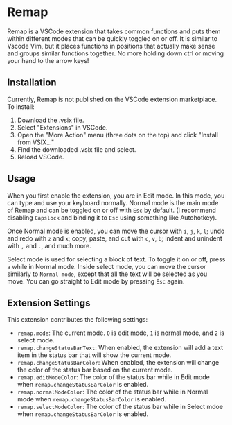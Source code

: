 # Remap

Remap is a VSCode extension that takes common functions and puts them within different modes that can be quickly toggled on or off. It is similar to Vscode Vim, but it places functions in positions that actually make sense and groups similar functions together. No more holding down ctrl or moving your hand to the arrow keys!

## Installation

Currently, Remap is not published on the VSCode extension marketplace. To install:

1. Download the .vsix file.
2. Select "Extensions" in VSCode.
3. Open the "More Action" menu (three dots on the top) and click "Install from VSIX…"
4. Find the downloaded .vsix file and select.
5. Reload VSCode.

## Usage

When you first enable the extension, you are in Edit mode. In this mode, you can type and use your keyboard normally. Normal mode is the main mode of Remap and can be toggled on or off with `Esc` by default. (I recommend disabling `Capslock` and binding it to `Esc` using something like Autohotkey).

Once Normal mode is enabled, you can move the cursor with `i`, `j`, `k`, `l`; undo and redo with `z` and `x`; copy, paste, and cut with `c`, `v`, `b`; indent and unindent with `,` and `.`, and much more.

Select mode is used for selecting a block of text. To toggle it on or off, press `a` while in Normal mode. Inside select mode, you can move the cursor similarly to `Normal mode`, except that all the text will be selected as you move. You can go straight to Edit mode by pressing `Esc` again.

## Extension Settings

This extension contributes the following settings:

* `remap.mode`: The current mode. `0` is edit mode, `1` is normal mode, and `2` is select mode.
* `remap.changeStatusBarText`: When enabled, the extension will add a text item in the status bar that will show the current mode.
* `remap.changeStatusBarColor`: When enabled, the extension will change the color of the status bar based on the current mode.
* `remap.editModeColor`: The color of the status bar while in Edit mode when `remap.changeStatusBarColor` is enabled.
* `remap.normalModeColor`: The color of the status bar while in Normal mode when `remap.changeStatusBarColor` is enabled.
* `remap.selectModeColor`: The color of the status bar while in Select mdoe when `remap.changeStatusBarColor` is enabled.
